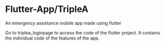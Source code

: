 # Flutter-App/TripleA
 An emergency assistance mobile app made using flutter


Go to triplea_loginpage to access the code of the flutter project. It contains the individual code of the features of the app.
